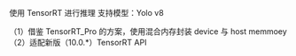 
使用 TensorRT 进行推理
支持模型：Yolo v8

（1）借鉴 TensorRT_Pro 的方案，使用混合内存封装 device 与 host memmoey
（2）适配新版（10.0.*）TensorRT API

